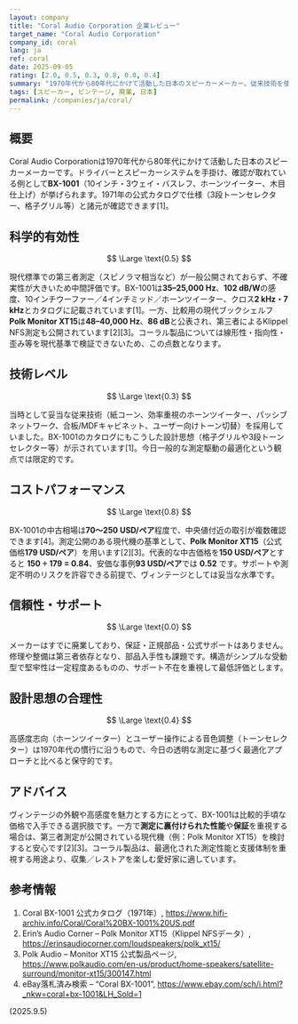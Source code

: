 ```yaml
---
layout: company
title: "Coral Audio Corporation 企業レビュー"
target_name: "Coral Audio Corporation"
company_id: coral
lang: ja
ref: coral
date: 2025-09-05
rating: [2.0, 0.5, 0.3, 0.8, 0.0, 0.4]
summary: "1970年代から80年代にかけて活動した日本のスピーカーメーカー。従来技術を使用し、ヴィンテージ市場では妥当な価格設定"
tags: [スピーカー, ビンテージ, 廃業, 日本]
permalink: /companies/ja/coral/
---
```

## 概要

Coral Audio Corporationは1970年代から80年代にかけて活動した日本のスピーカーメーカーです。ドライバーとスピーカーシステムを手掛け、確認が取れている例として**BX-1001**（10インチ・3ウェイ・バスレフ、ホーンツイーター、木目仕上げ）が挙げられます。1971年の公式カタログで仕様（3段トーンセレクター、格子グリル等）と諸元が確認できます[1]。

## 科学的有効性

$$ \Large \text{0.5} $$

現代標準での第三者測定（スピノラマ相当など）が一般公開されておらず、不確実性が大きいため中間評価です。BX-1001は**35–25,000 Hz**、**102 dB/W**の感度、10インチウーファー／4インチミッド／ホーンツイーター、クロス**2 kHz・7 kHz**とカタログに記載されています[1]。一方、比較用の現代ブックシェルフ**Polk Monitor XT15**は**48–40,000 Hz**、**86 dB**と公表され、第三者によるKlippel NFS測定も公開されています[2][3]。コーラル製品については線形性・指向性・歪み等を現代基準で検証できないため、この点数となります。

## 技術レベル

$$ \Large \text{0.3} $$

当時として妥当な従来技術（紙コーン、効率重視のホーンツイーター、パッシブネットワーク、合板/MDFキャビネット、ユーザー向けトーン切替）を採用していました。BX-1001のカタログにもこうした設計思想（格子グリルや3段トーンセレクター等）が示されています[1]。今日一般的な測定駆動の最適化という観点では限定的です。

## コストパフォーマンス

$$ \Large \text{0.8} $$

BX-1001の中古相場は**70〜250 USD/ペア**程度で、中央値付近の取引が複数確認できます[4]。測定公開のある現代機の基準として、**Polk Monitor XT15**（公式価格**179 USD/ペア**）を用います[2][3]。代表的な中古価格を**150 USD/ペア**とすると **150 ÷ 179 = 0.84**、安価な事例**93 USD/ペア**では **0.52** です。サポートや測定不明のリスクを許容できる前提で、ヴィンテージとしては妥当な水準です。

## 信頼性・サポート

$$ \Large \text{0.0} $$

メーカーはすでに廃業しており、保証・正規部品・公式サポートはありません。修理や整備は第三者依存となり、部品入手性も課題です。構造がシンプルな受動型で堅牢性は一定程度あるものの、サポート不在を重視して最低評価とします。

## 設計思想の合理性

$$ \Large \text{0.4} $$

高感度志向（ホーンツイーター）とユーザー操作による音色調整（トーンセレクター）は1970年代の慣行に沿うもので、今日の透明な測定に基づく最適化アプローチと比べると保守的です。

## アドバイス

ヴィンテージの外観や高感度を魅力とする方にとって、BX-1001は比較的手頃な価格で入手できる選択肢です。一方で**測定に裏付けられた性能**や**保証**を重視する場合は、第三者測定が公開されている現代機（例：Polk Monitor XT15）を検討すると安心です[2][3]。コーラル製品は、最適化された測定性能と支援体制を重視する用途より、収集／レストアを楽しむ愛好家に適しています。

## 参考情報

1. Coral BX-1001 公式カタログ（1971年）, https://www.hifi-archiv.info/Coral/Coral%20BX-1001%20US.pdf  
2. Erin’s Audio Corner – Polk Monitor XT15（Klippel NFSデータ）, https://erinsaudiocorner.com/loudspeakers/polk_xt15/  
3. Polk Audio – Monitor XT15 公式製品ページ, https://www.polkaudio.com/en-us/product/home-speakers/satellite-surround/monitor-xt15/300147.html  
4. eBay落札済み検索 – “Coral BX-1001”, https://www.ebay.com/sch/i.html?_nkw=coral+bx-1001&LH_Sold=1  

(2025.9.5)
